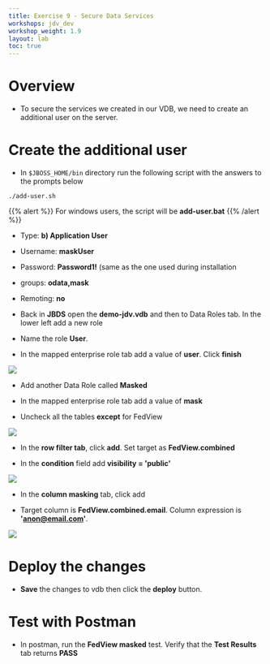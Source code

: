 ```yaml
---
title: Exercise 9 - Secure Data Services
workshops: jdv_dev
workshop_weight: 1.9
layout: lab
toc: true
---
```


# Overview

* To secure the services we created in our VDB, we need to create an additional user on the server.

# Create the additional user

* In `$JBOSS_HOME/bin` directory run the following script with the answers to the prompts below

```
./add-user.sh
```

{{% alert %}}
For windows users, the script will be **add-user.bat**
{{% /alert %}}

* Type: **b) Application User**
* Username: **maskUser**
* Password: **Password1!** (same as the one used during installation
* groups: **odata,mask**
* Remoting: **no**

* Back in **JBDS** open the **demo-jdv.vdb** and then to Data Roles tab.  In the lower left add a new role

* Name the role **User**.

* In the mapped enterprise role tab add a value of **user**.  Click **finish**

<img src="../images/9-role-mapping.png">

* Add another Data Role called **Masked**

* In the mapped enterprise role tab add a value of **mask**

* Uncheck all the tables **except** for FedView

<img src="../images/9-masked-view.png">

* In the **row filter tab**, click **add**.  Set target as **FedView.combined**

* In the **condition** field add **visibility = 'public'**

<img src="../images/9-row-filter.png">

* In the **column masking** tab, click add

* Target column is **FedView.combined.email**.  Column expression is **'anon@email.com'**.

<img src="../images/9-column-mask.png">

# Deploy the changes

* **Save** the changes to vdb then click the **deploy** button.

# Test with Postman

* In postman, run the **FedView masked** test.  Verify that the **Test Results** tab returns **PASS**



